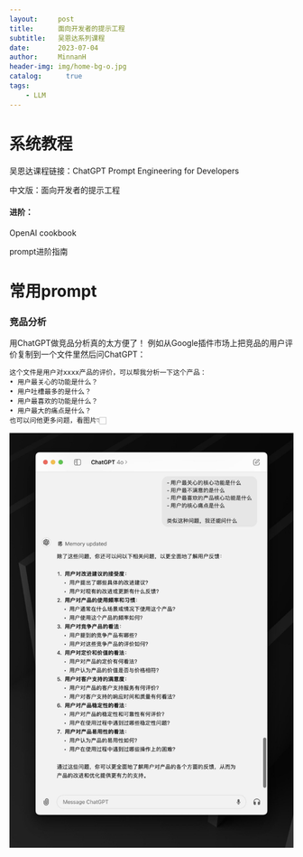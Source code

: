 ```yaml
---
layout:     post
title:      面向开发者的提示工程
subtitle:   吴恩达系列课程
date:       2023-07-04
author:     MinnanH
header-img: img/home-bg-o.jpg
catalog: 	  true
tags:
    - LLM
---
```

# 系统教程
吴恩达课程链接：<a src = "https://learn.deeplearning.ai/courses/chatgpt-prompt-eng/lesson/1/introduction">ChatGPT Prompt Engineering for Developers</a>

中文版：<a src = "https://datawhalechina.github.io/llm-cookbook/#/C1/readme">面向开发者的提示工程</a>

#### 进阶：  
<a src = "https://cookbook.openai.com/">OpenAI cookbook</a>

<a src = "https://prompt-guide.xiniushu.com/category/-basics">prompt进阶指南</a>
# 常用prompt
### 竞品分析
用ChatGPT做竞品分析真的太方便了！
例如从Google插件市场上把竞品的用户评价复制到一个文件里然后问ChatGPT：
```python
这个文件是用户对xxxx产品的评价，可以帮我分析一下这个产品：
• 用户最关心的功能是什么？
• 用户吐槽最多的是什么？
• 用户最喜欢的功能是什么？
• 用户最大的痛点是什么？
也可以问他更多问题，看图片👇🏻  
```
![图片无法显示](/img-post/prompt-1.png)

### 